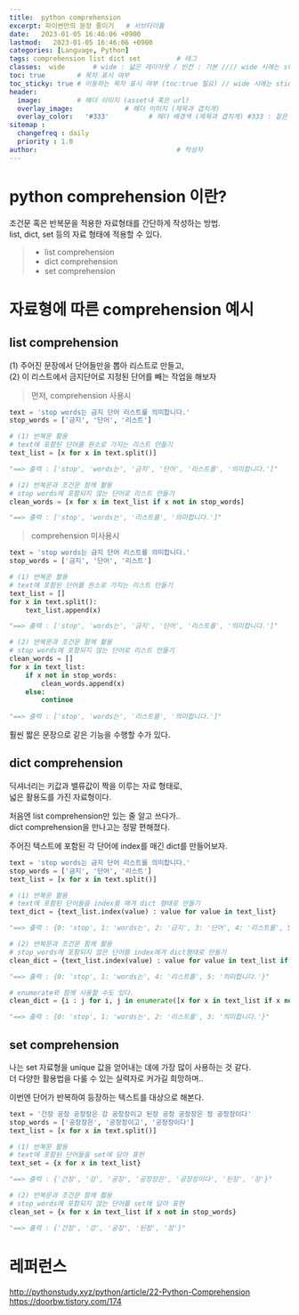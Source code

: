 ```yaml
---
title:  python comprehension
excerpt: 파이썬만의 문장 줄이기   # 서브타이틀
date:   2023-01-05 16:46:06 +0900
lastmod:   2023-01-05 16:46:06 +0900
categories: [Language, Python]
tags: comprehension list dict set         # 태그
classes:  wide       # wide : 넓은 레이아웃 / 빈칸 : 기본 //// wide 시에는 sticky toc 불가
toc: true        # 목차 표시 여부
toc_sticky: true # 이동하는 목차 표시 여부 (toc:true 필요) // wide 시에는 sticky toc 불가
header: 
  image:         # 헤더 이미지 (asset내 혹은 url)
  overlay_image:             # 헤더 이미지 (제목과 겹치게)
  overlay_color:   '#333'          # 헤더 배경색 (제목과 겹치게) #333 : 짙은 회색
sitemap :
  changefreq : daily
  priority : 1.0
author:                                   # 작성자
---
```

<!--postNo: 20230105_001-->

# python comprehension 이란?  
조건문 혹은 반복문을 적용한 자료형태를 간단하게 작성하는 방법.  
list, dict, set 등의 자료 형태에 적용할 수 있다.  
> * list comprehension  
> * dict comprehension  
> * set comprehension  

# 자료형에 따른 comprehension 예시

## list comprehension  

(1) 주어진 문장에서 단어들만을 뽑아 리스트로 만들고,  
(2) 이 리스트에서 금지단어로 지정된 단어를 빼는 작업을 해보자

> 먼저, comprehension 사용시

```python
text = 'stop words는 금지 단어 리스트를 의미합니다.'
stop_words = ['금지', '단어', '리스트']

# (1) 반복문 활용
# text에 포함된 단어를 원소로 가지는 리스트 만들기
text_list = [x for x in text.split()]

"==> 출력 : ['stop', 'words는', '금지', '단어', '리스트를', '의미합니다.']"

# (2) 반복문과 조건문 함께 활용
# stop words에 포함되지 않는 단어로 리스트 만들기
clean_words = [x for x in text_list if x not in stop_words]

"==> 출력 : ['stop', 'words는', '리스트를', '의미합니다.']"

```

> comprehension 미사용시

```python
text = 'stop words는 금지 단어 리스트를 의미합니다.'
stop_words = ['금지', '단어', '리스트']

# (1) 반복문 활용
# text에 포함된 단어를 원소로 가지는 리스트 만들기
text_list = []
for x in text.split():
    text_list.append(x)

"==> 출력 : ['stop', 'words는', '금지', '단어', '리스트를', '의미합니다.']"

# (2) 반복문과 조건문 함께 활용
# stop words에 포함되지 않는 단어로 리스트 만들기
clean_words = []
for x in text_list:
    if x not in stop_words:
        clean_words.append(x)
    else:
        continue
    
"==> 출력 : ['stop', 'words는', '리스트를', '의미합니다.']"

```
훨씬 짧은 문장으로 같은 기능을 수행할 수가 있다.

## dict comprehension

딕셔너리는 키값과 밸류값이 짝을 이루는 자료 형태로,  
넓은 활용도를 가진 자료형이다.

처음엔 list comprehension만 있는 줄 알고 쓰다가..  
dict comprehension을 만나고는 정말 편해졌다.

주어진 텍스트에 포함된 각 단어에 index를 매긴 dict를 만들어보자.

```python
text = 'stop words는 금지 단어 리스트를 의미합니다.'
stop_words = ['금지', '단어', '리스트']
text_list = [x for x in text.split()]

# (1) 반복문 활용
# text에 포함된 단어들을 index를 매겨 dict 형태로 만들기
text_dict = {text_list.index(value) : value for value in text_list}

"==> 출력 : {0: 'stop', 1: 'words는', 2: '금지', 3: '단어', 4: '리스트를', 5: '의미합니다.'}"

# (2) 반복문과 조건문 함께 활용
# stop_words에 포함되지 않은 단어를 index매겨 dict형태로 만들기
clean_dict = {text_list.index(value) : value for value in text_list if value not in stop_words}

"==> 출력 : {0: 'stop', 1: 'words는', 4: '리스트를', 5: '의미합니다.'}"

# enumerate와 함께 사용할 수도 있다.
clean_dict = {i : j for i, j in enumerate([x for x in text_list if x not in stop_words])}

"==> 출력 : {0: 'stop', 1: 'words는', 2: '리스트를', 3: '의미합니다.'}"
```

## set comprehension

나는 set 자료형을 unique 값을 얻어내는 데에 가장 많이 사용하는 것 같다.  
더 다양한 활용법을 다룰 수 있는 실력자로 커가길 희망하며.. 

이번엔 단어가 반복하여 등장하는 텍스트를 대상으로 해본다.

```python
text = '간장 공장 공장장은 강 공장장이고 된장 공장 공장장은 장 공장장이다'
stop_words = ['공장장은', '공장장이고', '공장장이다']
text_list = [x for x in text.split()]

# (1) 반복문 활용
# text에 포함된 단어들을 set에 담아 표현
text_set = {x for x in text_list}

"==> 출력 : {'간장', '강', '공장', '공장장은', '공장장이다', '된장', '장'}"

# (2) 반복문과 조건문 함께 활용
# stop_words에 포함되지 않는 단어를 set에 답아 표현
clean_set = {x for x in text_list if x not in stop_words}

"==> 출력 : {'간장', '강', '공장', '된장', '장'}"

```


# 레퍼런스
http://pythonstudy.xyz/python/article/22-Python-Comprehension  
https://doorbw.tistory.com/174